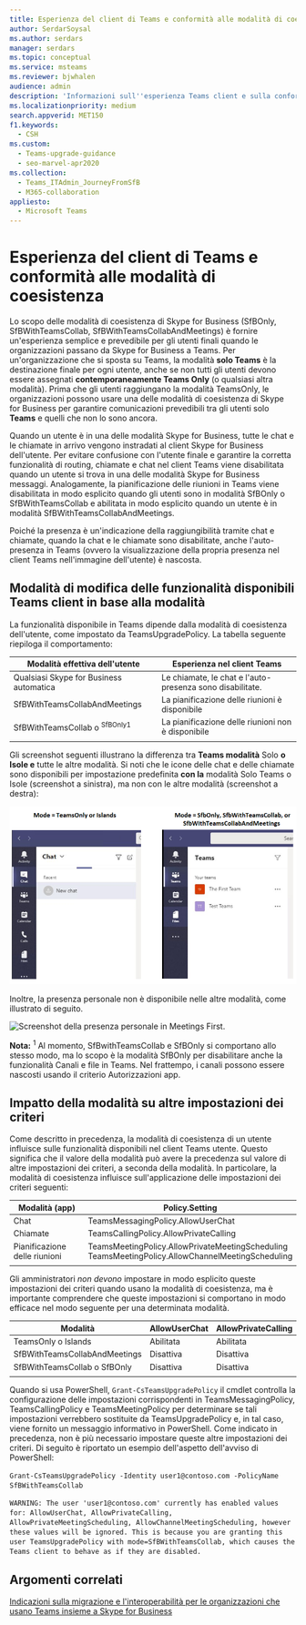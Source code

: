 ```yaml
---
title: Esperienza del client di Teams e conformità alle modalità di coesistenza
author: SerdarSoysal
ms.author: serdars
manager: serdars
ms.topic: conceptual
ms.service: msteams
ms.reviewer: bjwhalen
audience: admin
description: 'Informazioni sull''esperienza Teams client e sulla conformità alle modalità di coesistenza (SfBOnly, SfBWithTeamsCollab, SfBWithTeamsCollabAndMeetings).'
ms.localizationpriority: medium
search.appverid: MET150
f1.keywords:
  - CSH
ms.custom:
  - Teams-upgrade-guidance
  - seo-marvel-apr2020
ms.collection:
  - Teams_ITAdmin_JourneyFromSfB
  - M365-collaboration
appliesto:
  - Microsoft Teams
---
```


# <a name="teams-client-experience-and-conformance-to-coexistence-modes"></a>Esperienza del client di Teams e conformità alle modalità di coesistenza

<a name="about-upgrade-basic"></a>

Lo scopo delle modalità di coesistenza di Skype for Business (SfBOnly, SfBWithTeamsCollab, SfBWithTeamsCollabAndMeetings) è fornire un'esperienza semplice e prevedibile per gli utenti finali quando le organizzazioni passano da Skype for Business a Teams.  Per un'organizzazione che si sposta su Teams, la modalità **solo Teams** è la destinazione finale per ogni utente, anche se non tutti gli utenti devono essere assegnati **contemporaneamente Teams Only** (o qualsiasi altra modalità).  Prima che gli utenti raggiungano la modalità TeamsOnly, le organizzazioni possono usare una delle modalità di coesistenza di Skype for Business per garantire comunicazioni prevedibili tra gli utenti solo **Teams** e quelli che non lo sono ancora. 

Quando un utente è in una delle modalità Skype for Business, tutte le chat e le chiamate in arrivo vengono instradati al client Skype for Business dell'utente. Per evitare confusione con l'utente finale e garantire la corretta funzionalità di routing, chiamate e chat nel client Teams viene disabilitata quando un utente si trova in una delle modalità Skype for Business messaggi. Analogamente, la pianificazione delle riunioni in Teams viene disabilitata in modo esplicito quando gli utenti sono in modalità SfBOnly o SfBWithTeamsCollab e abilitata in modo esplicito quando un utente è in modalità SfBWithTeamsCollabAndMeetings.

Poiché la presenza è un'indicazione della raggiungibilità tramite chat e chiamate, quando la chat e le chiamate sono disabilitate, anche l'auto-presenza in Teams (ovvero la visualizzazione della propria presenza nel client Teams nell'immagine dell'utente) è nascosta. 

## <a name="how-the-available-functionality-in-teams-client-changes-based-on-mode"></a>Modalità di modifica delle funzionalità disponibili Teams client in base alla modalità

La funzionalità disponibile in Teams dipende dalla modalità di coesistenza dell'utente, come impostato da TeamsUpgradePolicy. La tabella seguente riepiloga il comportamento:

|Modalità effettiva dell'utente|Esperienza nel client Teams|
|---|---|
|Qualsiasi Skype for Business automatica|Le chiamate, le chat e l'auto-presenza sono disabilitate.|
|SfBWithTeamsCollabAndMeetings|La pianificazione delle riunioni è disponibile|
|SfBWithTeamsCollab o <sup>SfBOnly1</sup>|La pianificazione delle riunioni non è disponibile|
|||

Gli screenshot seguenti illustrano la differenza tra **Teams modalità** Solo **o Isole e** tutte le altre modalità. Si noti che le icone delle chat e delle chiamate sono disponibili per impostazione predefinita **con la** modalità  Solo Teams o Isole (screenshot a sinistra), ma non con le altre modalità (screenshot a destra):

![Confronto affiancato delle modalità di Teams predefinite.](media/teams-mode-comparison.png)

Inoltre, la presenza personale non è disponibile nelle altre modalità, come illustrato di seguito.

![Screenshot della presenza personale in Meetings First.](media/meetings-first-no-self-presence-general.png)
 
**Nota:**
 <sup>1</sup> Al momento, SfBwithTeamsCollab e SfBOnly si comportano allo stesso modo, ma lo scopo è la modalità SfBOnly per disabilitare anche la funzionalità Canali e file in Teams. Nel frattempo, i canali possono essere nascosti usando il criterio Autorizzazioni app.


## <a name="impact-of-mode-on-other-policy-settings"></a>Impatto della modalità su altre impostazioni dei criteri
Come descritto in precedenza, la modalità di coesistenza di un utente influisce sulle funzionalità disponibili nel client Teams utente. Questo significa che il valore della modalità può avere la precedenza sul valore di altre impostazioni dei criteri, a seconda della modalità. In particolare, la modalità di coesistenza influisce sull'applicazione delle impostazioni dei criteri seguenti:

|**Modalità (app)**|**Policy.Setting**|
|---|---|
|Chat|TeamsMessagingPolicy.AllowUserChat|
|Chiamate|TeamsCallingPolicy.AllowPrivateCalling|
|Pianificazione delle riunioni|TeamsMeetingPolicy.AllowPrivateMeetingScheduling</br>TeamsMeetingPolicy.AllowChannelMeetingScheduling|
|||

Gli amministratori *non devono* impostare in modo esplicito queste impostazioni dei criteri quando usano la modalità di coesistenza, ma è importante comprendere che queste impostazioni si comportano in modo efficace nel modo seguente per una determinata modalità. 

|Modalità|AllowUserChat|AllowPrivateCalling|AllowPrivateMeetingScheduling|AllowChannelMeetingScheduling|
|---|---|---|---|---|
|TeamsOnly o Islands|Abilitata|Abilitata|Abilitata|Abilitata|
|SfBWithTeamsCollabAndMeetings|Disattiva|Disattiva|Abilitata|Abilitata|
|SfBWithTeamsCollab o SfBOnly|Disattiva|Disattiva|Disattiva|Disattiva|
||||||

Quando si usa PowerShell, `Grant-CsTeamsUpgradePolicy` il cmdlet controlla la configurazione delle impostazioni corrispondenti in TeamsMessagingPolicy, TeamsCallingPolicy e TeamsMeetingPolicy per determinare se tali impostazioni verrebbero sostituite da TeamsUpgradePolicy e, in tal caso, viene fornito un messaggio informativo in PowerShell.  Come indicato in precedenza, non è più necessario impostare queste altre impostazioni dei criteri. Di seguito è riportato un esempio dell'aspetto dell'avviso di PowerShell:

`Grant-CsTeamsUpgradePolicy -Identity user1@contoso.com -PolicyName SfBWithTeamsCollab`

`WARNING: The user 'user1@contoso.com' currently has enabled values for: AllowUserChat, AllowPrivateCalling, AllowPrivateMeetingScheduling, AllowChannelMeetingScheduling, however these values will be ignored. This is because you are granting this user TeamsUpgradePolicy with mode=SfBWithTeamsCollab, which causes the Teams client to behave as if they are disabled.`



## <a name="related-topics"></a>Argomenti correlati

[Indicazioni sulla migrazione e l'interoperabilità per le organizzazioni che usano Teams insieme a Skype for Business](./migration-interop-guidance-for-teams-with-skype.md)